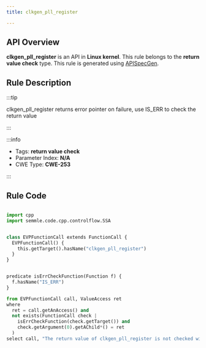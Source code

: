 ```yaml
---
title: clkgen_pll_register

---
```



## API Overview
**clkgen_pll_register** is an API in **Linux kernel**. This rule belongs to the **return value check** type. This rule is generated using [APISpecGen](../../tools/APISpecGen).
## Rule Description

:::tip

clkgen_pll_register returns error pointer on failure, use IS_ERR to check the return value

:::

:::info

- Tags: **return value check**
- Parameter Index: **N/A**
- CWE Type: **CWE-253**

:::

## Rule Code
```python

import cpp
import semmle.code.cpp.controlflow.SSA


class EVPFunctionCall extends FunctionCall {
  EVPFunctionCall() {
    this.getTarget().hasName("clkgen_pll_register")
  }
}


predicate isErrCheckFunction(Function f) {
  f.hasName("IS_ERR") 
}

from EVPFunctionCall call, ValueAccess ret
where
  ret = call.getAnAccess() and
  not exists(FunctionCall check |
    isErrCheckFunction(check.getTarget()) and
    check.getArgument(0).getAChild*() = ret
  )
select call, "The return value of clkgen_pll_register is not checked with IS_ERR."
    
```